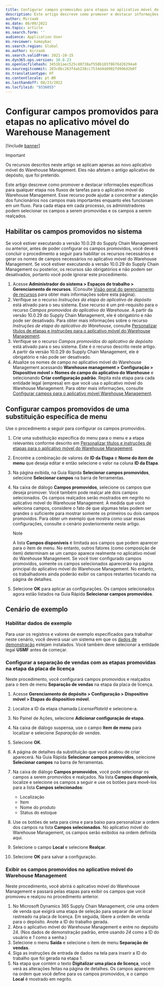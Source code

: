 ```yaml
---
title: Configurar campos promovidos para etapas no aplicativo móvel do Warehouse Management
description: Este artigo descreve como promover e destacar informações específicas para qualquer etapa nos fluxos de tarefas para o aplicativo móvel do Warehouse Management.
author: Mirzaab
ms.date: 08/09/2022
ms.topic: article
ms.search.form: ''
audience: Application User
ms.reviewer: kamaybac
ms.search.region: Global
ms.author: mirzaab
ms.search.validFrom: 2021-10-15
ms.dyn365.ops.version: 10.0.23
ms.openlocfilehash: 3451b1aec525cd0738af558b183f8676d20294a0
ms.sourcegitcommit: 203c8bc263f4ab238cc7534d4dd902fd996d2b0f
ms.translationtype: HT
ms.contentlocale: pt-BR
ms.lasthandoff: 08/23/2022
ms.locfileid: "9336055"
---
```

# <a name="configure-promoted-fields-for-steps-in-the-warehouse-management-mobile-app"></a>Configurar campos promovidos para etapas no aplicativo móvel do Warehouse Management

[!include [banner](../includes/banner.md)]

> [!IMPORTANT]
> Os recursos descritos neste artigo se aplicam apenas ao novo aplicativo móvel do Warehouse Management. Eles não afetam o antigo aplicativo de depósito, que foi preterido.

Este artigo descreve como promover e destacar informações específicas para qualquer etapa nos fluxos de tarefas para o aplicativo móvel do Warehouse Management. Esse recurso pode ajudar a concentrar a atenção dos funcionários nos campos mais importantes enquanto eles funcionam em um fluxo. Para cada etapa em cada processo, os administradores podem selecionar os campos a serem promovidas e os campos a serem realçados.

## <a name="enable-promoted-fields-in-your-system"></a>Habilitar os campos promovidos no sistema

Se você estiver executando a versão 10.0.28 do Supply Chain Management ou anterior, antes de poder configurar os campos promovidos, você deverá concluir o procedimento a seguir para habilitar os recursos necessários e gerar os nomes de campos necessários no aplicativo móvel do Warehouse Management. Se você estiver executando a versão 10.0.29 do Supply Chain Management ou posterior, os recursos são obrigatórios e não podem ser desativados, portanto você pode ignorar este procedimento.

1. Acesse **Administrador do sistema \> Espaços de trabalho \> Gerenciamento de recursos**. (Consulte [Visão geral do gerenciamento de recursos](../../fin-ops-core/fin-ops/get-started/feature-management/feature-management-overview.md) para obter mais informações sobre esta página).
1. Verifique se o recurso *Instruções da etapa do aplicativo de depósito* está ativado para o seu sistema. Esse recurso é um pré-requisito para o recurso *Campos promovidos do aplicativo do Warehouse*. A partir da versão 10.0.29 do Supply Chain Management, ele é obrigatório e não pode ser desativado. Para obter mais informações sobre o recurso *Instruções de etapa do aplicativo do Warehouse*, consulte [Personalizar títulos de etapas e instruções para o aplicativo móvel do Warehouse Management](mobile-app-titles-instructions.md).
1. Verifique se o recurso *Campos promovidos do aplicativo de depósito* está ativado para o seu sistema. Este é o recurso descrito neste artigo. A partir da versão 10.0.29 do Supply Chain Management, ele é obrigatório e não pode ser desativado.
1. Atualize os nomes de campo no aplicativo móvel do Warehouse Management acessando **Warehouse management \> Configuração \> Dispositivo móvel \> Nomes de campo do aplicativo do Warehouse** e selecionando **Criar configuração padrão**. Repita esta etapa para cada entidade legal (empresa) em que você usa o aplicativo móvel do Warehouse Management. Para obter mais informações, consulte [Configurar campos para o aplicativo móvel Warehouse Management](configure-app-field-names-priorities-warehouse.md).

## <a name="configure-promoted-fields-from-a-menu-specific-override"></a>Configurar campos promovidos de uma substituição específica de menu

Use o procedimento a seguir para configurar os campos promovidos.

1. Crie uma substituição específica do menu para o menu e a etapa relevantes conforme descrito em [Personalizar títulos e instruções de etapas para o aplicativo móvel do Warehouse Management](mobile-app-titles-instructions.md).
1. Encontre a combinação de valores de **ID da Etapa** e **Nome do item de menu** que deseja editar e então selecione o valor na coluna **ID da Etapa**.
1. Na página exibida, na Guia Rápida **Selecionar campos promovidos**, selecione **Selecionar campos** na barra de ferramentas.
1. Na caixa de diálogo **Campos promovidos**, selecione os campos que deseja promover. Você também pode realçar até dois campos selecionados. Os campos realçados serão mostrados em negrito no aplicativo móvel do Warehouse Management. À medida que você seleciona campos, considere o fato de que algumas telas podem ser grandes o suficiente para mostrar somente os primeiros ou dois campos promovidos. Para obter um exemplo que mostra como usar essas configurações, consulte o cenário posteriormente neste artigo.

    > [!NOTE]
    > A lista **Campos disponíveis** é limitada aos campos que podem aparecer para o item de menu. No entanto, outros fatores (como composição de item) determinam se um campo aparece realmente no aplicativo móvel do Warehouse Management. Se você tiver configurado campos promovidos, somente os campos selecionados aparecerão na página principal do aplicativo móvel do Warehouse Management. No entanto, os trabalhadores ainda poderão exibir os campos restantes tocando na página de detalhes.

1. Selecione **OK** para aplicar as configurações. Os campos selecionados agora estão listados na Guia Rápida **Selecionar campos promovidos**.

## <a name="example-scenario"></a>Cenário de exemplo

### <a name="enable-sample-data"></a>Habilitar dados de exemplo

Para usar os registros e valores de exemplo especificados para trabalhar neste cenário, você deverá usar um sistema em que os [dados de demonstração](../../fin-ops-core/fin-ops/get-started/demo-data.md) estejam instalados. Você também deve selecionar a entidade legal **USMF** antes de começar.

### <a name="configure-sales-picking-with-promoted-steps-on-the-license-plate-step"></a>Configurar a separação de vendas com as etapas promovidas na etapa da placa de licença

Neste procedimento, você configurará campos promovidos e realçados para o item de menu **Separação de vendas** na etapa da placa de licença.

1. Acesse **Gerenciamento de depósito \> Configuração \> Dispositivo móvel \> Etapas do dispositivo móvel**.
1. Localize a ID da etapa chamada *LicensePlateId* e selecione-a.
1. No Painel de Ações, selecione **Adicionar configuração de etapa**.
1. Na caixa de diálogo suspensa, use o campo **Item de menu** para localizar e selecione *Separação de vendas*.
1. Selecione **OK**.
1. A página de detalhes da substituição que você acabou de criar aparecerá. Na Guia Rápida **Selecionar campos promovidos**, selecione **Selecionar campos** na barra de ferramentas.
1. Na caixa de diálogo **Campos promovidos**, você pode selecionar os campos a serem promovidos e realçados. Na lista **Campos disponíveis**, localize e selecione os campos a seguir e use os botões para movê-los para a lista **Campos selecionados**:

    - Localização
    - Item
    - Nome do produto
    - Status do estoque

1. Use os botões de seta para cima e para baixo para personalizar a ordem dos campos na lista **Campos selecionados**. No aplicativo móvel do Warehouse Management, os campos serão exibidos na ordem definida aqui.
1. Selecione o campo **Local** e selecione **Realçar**.
1. Selecione **OK** para salvar a configuração.

### <a name="view-the-promoted-fields-in-the-warehouse-management-mobile-app"></a>Exibir os campos promovidos no aplicativo móvel do Warehouse Management

Neste procedimento, você abrirá o aplicativo móvel do Warehouse Management e passará pelas etapas para exibir os campos que você promoveu e realçou no procedimento anterior.

1. No Microsoft Dynamics 365 Supply Chain Management, crie uma ordem de venda que exigirá uma etapa de seleção para separar de um local rastreado na placa de licença. Em seguida, libere a ordem de venda para o depósito. Anote a ID do trabalho gerada.
1. Abra o aplicativo móvel do Warehouse Management e entre no depósito 24. (Nos dados de demonstração padrão, entre usando *24* como a ID do usuário e *1* como a senha.)
1. Selecione o menu **Saída** e selecione o item de menu **Separação de vendas**.
1. Siga as instruções de entrada de dados na tela para inserir a ID do trabalho que foi gerada na etapa 1.
1. Na etapa que contém o texto **Digitalizar uma placa de licença**, você verá as alterações feitas na página de detalhes. Os campos aparecem na ordem que você define para os campos promovidos, e o campo **Local** é mostrado em negrito.
